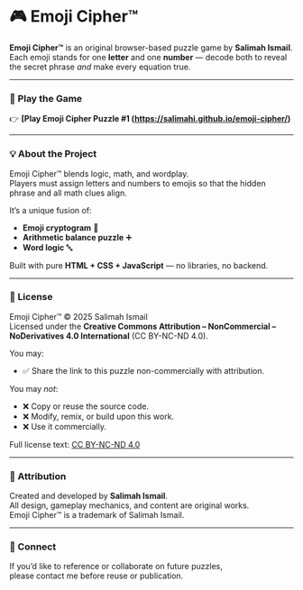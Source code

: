 # 🎮 Emoji Cipher™

**Emoji Cipher™** is an original browser-based puzzle game by **Salimah Ismail**.  
Each emoji stands for one **letter** and one **number** — decode both to reveal the secret phrase *and* make every equation true.

---

### 🧩 Play the Game
👉 **[Play Emoji Cipher Puzzle #1 (https://salimahi.github.io/emoji-cipher/)**  

---

### 💡 About the Project
Emoji Cipher™ blends logic, math, and wordplay.  
Players must assign letters and numbers to emojis so that the hidden phrase and all math clues align.  

It’s a unique fusion of:
- **Emoji cryptogram** 🧠  
- **Arithmetic balance puzzle** ➕  
- **Word logic** 🔤  

Built with pure **HTML + CSS + JavaScript** — no libraries, no backend.

---

### 🪪 License

Emoji Cipher™ © 2025 Salimah Ismail  
Licensed under the **Creative Commons Attribution – NonCommercial – NoDerivatives 4.0 International** (CC BY-NC-ND 4.0).

You may:
- ✅ Share the link to this puzzle non-commercially with attribution.

You may *not*:
- ❌ Copy or reuse the source code.  
- ❌ Modify, remix, or build upon this work.  
- ❌ Use it commercially.

Full license text: [CC BY-NC-ND 4.0](https://creativecommons.org/licenses/by-nc-nd/4.0/)

---

### 🧾 Attribution
Created and developed by **Salimah Ismail**.  
All design, gameplay mechanics, and content are original works.  
Emoji Cipher™ is a trademark of Salimah Ismail.

---

### 💬 Connect
If you’d like to reference or collaborate on future puzzles,  
please contact me before reuse or publication.
